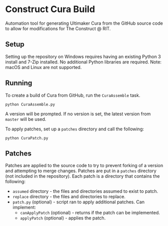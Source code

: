 # Construct Cura Build
Automation tool for generating Ultimaker Cura from the GitHub
source code to allow for modifications for The Construct @ RIT.

## Setup
Setting up the repository on Windows requires having an
existing Python 3 install and 7-Zip installed. No additional
Python libraries are required.
Note: macOS and Linux are not supported.

## Running
To create a build of Cura from GitHub, run the `CuraAssemble` task.
```
python CuraAssemble.py
```

A version will be prompted. If no version is set, the latest version
from `master` will be used.

To apply patches, set up a `patches` directory and call the following:
```
python CuraPatch.py
```

## Patches
Patches are applied to the source code to try to prevent forking
of a version and attempting to merge changes. Patches are put in
a `patches` directory (not included in the repository). Each patch
is a directory that contains the following:
- `assumed` directory - the files and directories assumed to exist to patch.
- `replace` directory - the files and directories to replace.
- `patch.py` (optional) - script ran to apply additional patches. Can implement:
    - `canApplyPatch` (optional) - returns if the patch can be implemented.
    - `applyPatch` (optional) - applies the patch.